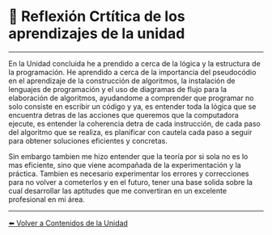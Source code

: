 # 🤔 Reflexión Crtítica de los aprendizajes de la unidad  

---

En la Unidad concluida he a prendido a cerca de la lógica y la estructura de la programación. He aprendido a cerca de la importancia del pseudocódio en el aprendizaje de la construcción de algoritmos, la instalación de lenguajes de programación y el uso de diagramas de flujo para la elaboración de algoritmos, ayudandome a comprender que programar no solo consiste en escribir un código y ya, es entender toda la lógica que se encuentra detras de las acciones que queremos que la computadora ejecute, es entender la coherencia detra de cada instrucción, de cada paso del algoritmo que se realiza, es planificar con cautela cada paso a seguir para obtener soluciones eficientes y concretas.

Sin embargo tambien me hizo entender que la teoría por si sola no es lo mas eficiente, sino que viene acompañada de la experimentación y la práctica. Tambien es necesario experimentar los errores y correcciones para no volver a cometerlos y en el futuro, tener una base solida sobre la cual desarrollar las aptitudes que me convertiran en un excelente profesional en mi área. 

---

[⬅️ Volver a Contenidos de la Unidad](../../Introduccion/Contenidos.md)

